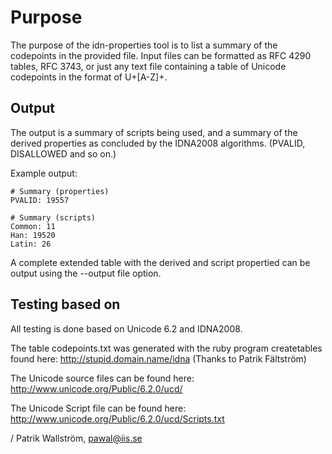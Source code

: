 Purpose
=======

The purpose of the idn-properties tool is to list a summary
of the codepoints in the provided file. Input files can be
formatted as RFC 4290 tables, RFC 3743, or just any text file
containing a table of Unicode codepoints in the format of
U+[A-Z]+.

Output
------

The output is a summary of scripts being used, and a summary
of the derived properties as concluded by the IDNA2008 algorithms.
(PVALID, DISALLOWED and so on.)

Example output:

    # Summary (properties)
    PVALID: 19557
    
    # Summary (scripts)
    Common: 11
    Han: 19520
    Latin: 26

A complete extended table with the derived and script propertied
can be output using the --output file option.

Testing based on
----------------

All testing is done based on Unicode 6.2 and IDNA2008.

The table codepoints.txt was generated with the ruby program createtables
found here: http://stupid.domain.name/idna
(Thanks to Patrik Fältström)

The Unicode source files can be found here:
http://www.unicode.org/Public/6.2.0/ucd/

The Unicode Script file can be found here:
http://www.unicode.org/Public/6.2.0/ucd/Scripts.txt

/ Patrik Wallström, pawal@iis.se
